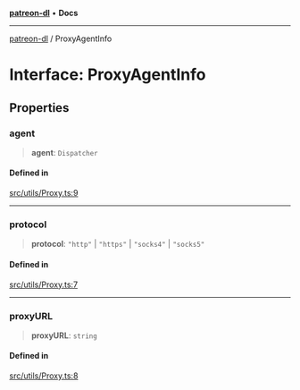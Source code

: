 [**patreon-dl**](../README.md) • **Docs**

***

[patreon-dl](../README.md) / ProxyAgentInfo

# Interface: ProxyAgentInfo

## Properties

### agent

> **agent**: `Dispatcher`

#### Defined in

[src/utils/Proxy.ts:9](https://github.com/patrickkfkan/patreon-dl/blob/7c1cd2021db5cdb3733758940f1bc6aab660b08d/src/utils/Proxy.ts#L9)

***

### protocol

> **protocol**: `"http"` \| `"https"` \| `"socks4"` \| `"socks5"`

#### Defined in

[src/utils/Proxy.ts:7](https://github.com/patrickkfkan/patreon-dl/blob/7c1cd2021db5cdb3733758940f1bc6aab660b08d/src/utils/Proxy.ts#L7)

***

### proxyURL

> **proxyURL**: `string`

#### Defined in

[src/utils/Proxy.ts:8](https://github.com/patrickkfkan/patreon-dl/blob/7c1cd2021db5cdb3733758940f1bc6aab660b08d/src/utils/Proxy.ts#L8)
